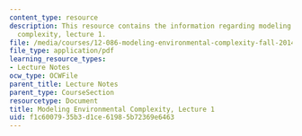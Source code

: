 ```yaml
---
content_type: resource
description: This resource contains the information regarding modeling environmental
  complexity, lecture 1.
file: /media/courses/12-086-modeling-environmental-complexity-fall-2014/f1c6007935b3d1ce61985b72369e6463_MIT12_086F14_intro.pdf
file_type: application/pdf
learning_resource_types:
- Lecture Notes
ocw_type: OCWFile
parent_title: Lecture Notes
parent_type: CourseSection
resourcetype: Document
title: Modeling Environmental Complexity, Lecture 1
uid: f1c60079-35b3-d1ce-6198-5b72369e6463
---
```

